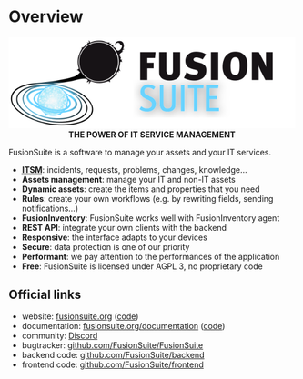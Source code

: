# Overview

<p align="center">
    <a href="https://fusionsuite.org/">
        <img src="https://raw.githubusercontent.com/fusionSuite/fusionsuite.org/master/assets/img/logo_fusionsuite.png" alt="FusionSuite">
    </a>
    <br>
    <strong>THE POWER OF IT SERVICE MANAGEMENT</strong>
</p>

FusionSuite is a software to manage your assets and your IT services.

- **<abbr title="Information Technology Service Management">ITSM</abbr>**: incidents, requests, problems, changes, knowledge…
- **Assets management**: manage your <abbr>IT</abbr> and non-<abbr>IT</abbr> assets
- **Dynamic assets**: create the items and properties that you need
- **Rules**: create your own workflows (e.g. by rewriting fields, sending notifications…)
- **FusionInventory**: FusionSuite works well with FusionInventory agent
- **<abbr>REST</abbr> <abbr>API</abbr>**: integrate your own clients with the backend
- **Responsive**: the interface adapts to your devices
- **Secure**: data protection is one of our priority
- **Performant**: we pay attention to the performances of the application
- **Free**: FusionSuite is licensed under AGPL 3, no proprietary code

## Official links

- website: [fusionsuite.org](https://fusionsuite.org) ([code](https://github.com/fusionSuite/fusionsuite.org))
- documentation: [fusionsuite.org/documentation](https://fusionsuite.org/documentation/) ([code](https://github.com/fusionSuite/documentation))
- community: [Discord](https://discord.gg/Kj72FwAKTC)
- bugtracker: [github.com/FusionSuite/FusionSuite](https://github.com/fusionSuite/FusionSuite)
- backend code: [github.com/FusionSuite/backend](https://github.com/fusionSuite/backend)
- frontend code: [github.com/FusionSuite/frontend](https://github.com/fusionSuite/frontend)
